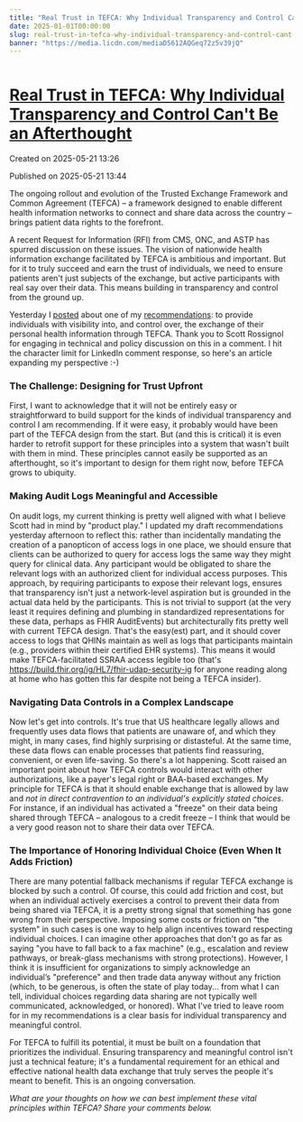 ```yaml
---
title: "Real Trust in TEFCA: Why Individual Transparency and Control Can't Be an Afterthought"
date: 2025-01-01T00:00:00
slug: real-trust-in-tefca-why-individual-transparency-and-control-cant-be-an-afterthought
banner: "https://media.licdn.com/mediaD5612AQGeq72z5v39jQ"
---
```


<img alt="" src="https://media.licdn.com/mediaD5612AQGeq72z5v39jQ" title=""/>
<h1><a href="https://www.linkedin.com/pulse/real-trust-tefca-why-individual-transparency-control-cant-mandel-md-pflgc">Real Trust in TEFCA: Why Individual Transparency and Control Can't Be an Afterthought</a></h1>
<p class="created">Created on 2025-05-21 13:26</p>
<p class="published">Published on 2025-05-21 13:44</p>
<div><p>The ongoing rollout and evolution of the Trusted Exchange Framework and Common Agreement (TEFCA) – a framework designed to enable different health information networks to connect and share data across the country – brings patient data rights to the forefront.</p><p>A recent Request for Information (RFI) from CMS, ONC, and ASTP has spurred  discussion on these issues. The vision of nationwide health information exchange facilitated by TEFCA is ambitious and important. But for it to truly succeed and earn the trust of individuals, we need to ensure patients aren't just subjects of the exchange, but active participants with real say over their data. This means building in transparency and control from the ground up.</p><p>Yesterday I <a href="https://www.linkedin.com/posts/josh-mandel_empower-individuals-with-transparency-and-activity-7330597169361510401-bVZf?utm_source=social_share_send&amp;utm_medium=member_desktop_web&amp;rcm=ACoAAAddiWMB0h6icik-ZA6buMW0_YIOCw4I0LQ" target="_blank">posted</a> about one of my <a href="https://joshuamandel.com/cms-rfi-collab/#tefca-and-health-information-networks-must-prioritize-individual-rights-security-and-access" target="_blank">recommendations</a>: to provide individuals with visibility into, and control over, the exchange of their personal health information through TEFCA. Thank you to <a target="_blank">Scott Rossignol</a> for engaging in technical and policy discussion on this in a comment. I hit the character limit for LinkedIn comment response, so here's an article expanding my perspective :-)</p><h3>The Challenge: Designing for Trust Upfront</h3><p>First, I want to acknowledge that it will not be entirely easy or straightforward to build support for the kinds of individual transparency and control I am recommending. If it were easy, it probably would have been part of the TEFCA design from the start. But (and this is critical) it is even harder to retrofit support for these principles into a system that wasn't built with them in mind. These principles cannot easily be supported as an afterthought, so it's important to design for them right now, before TEFCA grows to ubiquity.</p><h3>Making Audit Logs Meaningful and Accessible</h3><p>On audit logs, my current thinking is pretty well aligned with what I believe Scott had in mind by "product play." I updated my draft recommendations yesterday afternoon to reflect this: rather than incidentally mandating the creation of a panopticon of access logs in one place, we should ensure that clients can be authorized to query for access logs the same way they might query for clinical data. Any participant would be obligated to share the relevant logs with an authorized client for individual access purposes. This approach, by requiring participants to expose their relevant logs, ensures that transparency isn't just a network-level aspiration but is grounded in the actual data held by the participants. This is not trivial to support (at the very least it requires defining and plumbing in standardized representations for these data, perhaps as FHIR AuditEvents) but architecturally fits pretty well with current TEFCA design. That's the easy(est) part, and it should cover access to logs that QHINs maintain as well as logs that participants maintain (e.g., providers within their certified EHR systems). This means it would make TEFCA-facilitated SSRAA access legible too (that's <a href="https://build.fhir.org/ig/HL7/fhir-udap-security-ig" target="_blank">https://build.fhir.org/ig/HL7/fhir-udap-security-ig</a> for anyone reading along at home who has gotten this far despite not being a TEFCA insider).</p><h3>Navigating Data Controls in a Complex Landscape</h3><p>Now let's get into controls. It's true that US healthcare legally allows and frequently uses data flows that patients are unaware of, and which they might, in many cases, find highly surprising or distasteful. At the same time, these data flows can enable processes that patients find reassuring, convenient, or even life-saving. So there's a lot happening. Scott raised an important point about how TEFCA controls would interact with other authorizations, like a payer's legal right or BAA-based exchanges. My principle for TEFCA is that it should enable exchange that is allowed by law and <em>not in direct contravention to an individual's explicitly stated choices</em>. For instance, if an individual has activated a "freeze" on their data being shared through TEFCA – analogous to a credit freeze – I think that would be a very good reason not to share their data over TEFCA.</p><h3>The Importance of Honoring Individual Choice (Even When It Adds Friction)</h3><p>There are many potential fallback mechanisms if regular TEFCA exchange is blocked by such a control. Of course, this could add friction and cost, but when an individual actively exercises a control to prevent their data from being shared via TEFCA, it is a pretty strong signal that something has gone wrong from their perspective. Imposing some costs or friction on "the system" in such cases is one way to help align incentives toward respecting individual choices. I can imagine other approaches that don't go as far as saying "you have to fall back to a fax machine" (e.g., escalation and review pathways, or break-glass mechanisms with strong protections). However, I think it is insufficient for organizations to simply acknowledge an individual’s "preference" and then trade data anyway without any friction (which, to be generous, is often the state of play today... from what I can tell, individual choices regarding data sharing are not typically well communicated, acknowledged, or honored). What I've tried to leave room for in my recommendations is a clear basis for individual transparency and meaningful control.</p><p>For TEFCA to fulfill its potential, it must be built on a foundation that prioritizes the individual. Ensuring transparency and meaningful control isn't just a technical feature; it's a fundamental requirement for an ethical and effective national health data exchange that truly serves the people it's meant to benefit. This is an ongoing conversation.</p><p><em>What are your thoughts on how we can best implement these vital principles within TEFCA? Share your comments below.</em></p></div>
